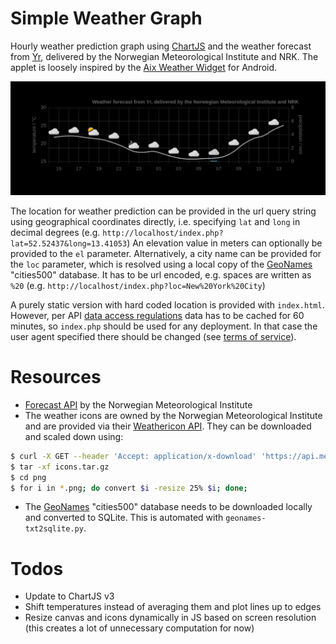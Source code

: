 # Simple Weather Graph
Hourly weather prediction graph using [ChartJS](https://www.chartjs.org) and the weather forecast from [Yr](https://developer.yr.no), delivered by the Norwegian Meteorological Institute and NRK.
The applet is loosely inspired by the [Aix Weather Widget](https://github.com/pveierland/aix-weather-widget) for Android.

![Screenshot.](docs/simple-weather-graph.png)

The location for weather prediction can be provided in the url query string using geographical coordinates directly, i.e. specifying `lat` and `long` in decimal degrees (e.g. `http://localhost/index.php?lat=52.52437&long=13.41053`)
An elevation value in meters can optionally be provided to the `el` parameter.
Alternatively, a city name can be provided for the `loc` parameter, which is resolved using a local copy of the [GeoNames](https://www.geonames.org) "cities500" database.
It has to be url encoded, e.g. spaces are written as `%20` (e.g. `http://localhost/index.php?loc=New%20York%20City`)

A purely static version with hard coded location is provided with `index.html`.
However, per API [data access regulations](https://hjelp.yr.no/hc/en-us/articles/360001946134-Data-access-and-terms-of-service) data has to be cached for 60 minutes, so `index.php` should be used for any deployment.
In that case the user agent specified there should be changed (see [terms of service](https://api.met.no/doc/TermsOfService)).

# Resources
- [Forecast API](https://api.met.no/weatherapi/locationforecast/2.0/documentation) by the Norwegian Meteorological Institute
- The weather icons are owned by the Norwegian Meteorological Institute and are provided via their [Weathericon API](https://api.met.no/weatherapi/weathericon/2.0/documentation).
They can be downloaded and scaled down using:
```sh
$ curl -X GET --header 'Accept: application/x-download' 'https://api.met.no/weatherapi/weathericon/2.0/data' --output icons.tar.gz
$ tar -xf icons.tar.gz
$ cd png
$ for i in *.png; do convert $i -resize 25% $i; done;
```
- The [GeoNames](https://www.geonames.org) "cities500" database needs to be downloaded locally and converted to SQLite.
This is automated with `geonames-txt2sqlite.py`.

# Todos
- Update to ChartJS v3
- Shift temperatures instead of averaging them and plot lines up to edges
- Resize canvas and icons dynamically in JS based on screen resolution (this creates a lot of unnecessary computation for now)
